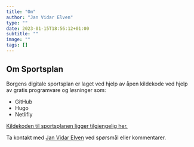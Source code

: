 ```yaml
---
title: "Om"
author: "Jan Vidar Elven"
type: ""
date: 2023-01-15T18:56:12+01:00
subtitle: ""
image: ""
tags: []
---
```

## Om Sportsplan

Borgens digitale sportsplan er laget ved hjelp av åpen kildekode ved hjelp av gratis programvare og løsninger som:

- GitHub
- Hugo
- Netlifly

[Kildekoden til sportsplanen ligger tilgjengelig her.](https://github.com/BorgenGutta/DigitalSportsplan)

Ta kontakt med [Jan Vidar Elven](mailto:jan.vidar@borgen-il.no) ved spørsmål eller kommentarer.
